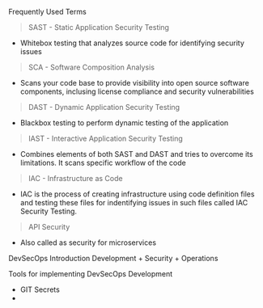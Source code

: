 Frequently Used Terms
> SAST - Static Application Security Testing
  - Whitebox testing that analyzes source code for identifying security issues
> SCA - Software Composition Analysis
   - Scans your code base to provide visibility into open source software components, inclusing license compliance and security vulnerabilities
> DAST - Dynamic Application Security Testing
  - Blackbox testing to perform dynamic testing of the application
> IAST - Interactive Application Security Testing
  - Combines elements of both SAST and DAST and tries to overcome its limitations. It scans specific workflow of the code
> IAC - Infrastructure as Code
  - IAC is the process of creating infrastructure using code definition files and testing these files for indentifying issues in such files called IAC Security Testing.
> API Security
  - Also called as security for microservices


DevSecOps Introduction
  Development + Security + Operations

Tools for implementing DevSecOps
Development
  - GIT Secrets
  - 


